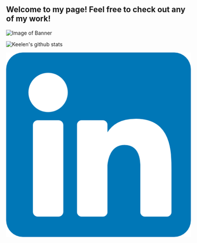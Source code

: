 
<!--
**Keelen-Fisher/Keelen-Fisher** is a ✨ _special_ ✨ repository because its `README.md` (this file) appears on your GitHub profile.

Here are some ideas to get you started:

- 🔭 I’m currently working on ...
- 🌱 I’m currently learning ...
- 👯 I’m looking to collaborate on ...
- 🤔 I’m looking for help with ...
- 💬 Ask me about ...
- 📫 How to reach me: ...
- 😄 Pronouns: ...
- ⚡ Fun fact: ...
-->
## Welcome to my page! Feel free to check out any of my work!

![Image of Banner](Keelen-Fisher.png)

![Keelen's github stats](https://github-readme-stats.vercel.app/api?username=Keelen-Fisher&theme=nightowl)

<a href="https://www.linkedin.com/in/keelen-fisher-b63766148/"><img src="LinkedIn.png"></a>
